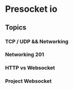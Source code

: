 # Presocket io

## Topics

### TCP / UDP && Networking

### Networking 201

### HTTP vs Websocket 

### Project Websocket
